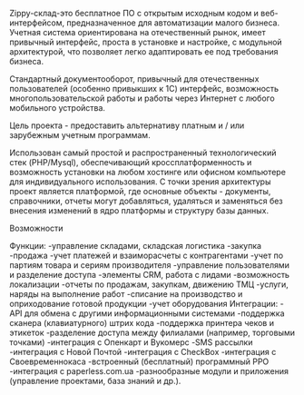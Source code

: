 Zippy-склад-это бесплатное ПО с открытым исходным кодом и веб-интерфейсом, предназначенное для автоматизации малого бизнеса. Учетная система ориентирована на отечественный рынок, имеет привычный интерфейс, проста в установке и настройке, с модульной архитектурой, что позволяет легко адаптировать ее под требования бизнеса.

Стандартный документооборот, привычный для отечественных пользователей (особенно привыкших к 1С) интерфейс, возможность многопользовательской работы и работы через Интернет с любого мобильного устройства.

Цель проекта - предоставить альтернативу платным и / или зарубежным учетным программам.

Использован самый простой и распространенный технологический стек (PHP/Mysql), обеспечивающий кроссплатформенность и возможность установки на любом хостинге или офисном компьютере для индивидуального использования. С точки зрения архитектуры проект является платформой, где основные объекты - документы, справочники, отчеты могут добавляться, удаляться и заменяться без внесения изменений в ядро платформы и структуру базы данных.

Возможности

Функции:
-управление складами, складская логистика
-закупка
-продажа
-учет платежей и взаиморасчеты с контрагентами
-учет по партиям товара и сериям производителя
-управление пользователями и разделение доступа
-элементы CRM, работа с лидами
-возможность локализации
-отчеты по продажам, закупкам, движению ТМЦ
-услуги, наряды на выполнение работ
-списание на производство и оприходование готовой продукции
-учет оборудования
Интеграции:
-API для обмена с другими информационными системами
-поддержка сканера (клавиатурного) штрих кода
-поддержка принтера чеков и этикеток
-разделение доступа между филиалами (например, торговыми точками)
-интеграция с Опенкарт и Вукомерс
-SMS рассылки
-интеграция с Новой Почтой
-интеграция с CheckBox
-интеграция с Своевременнокаса
-встроенный (бесплатный) программный РРО
-интеграция с paperless.com.ua
-разнообразные модули и приложения (управление проектами, база знаний и др.).